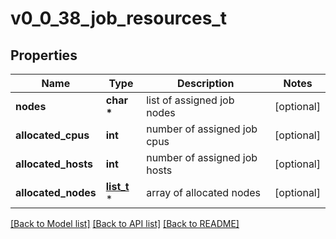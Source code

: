 # v0_0_38_job_resources_t

## Properties
Name | Type | Description | Notes
------------ | ------------- | ------------- | -------------
**nodes** | **char \*** | list of assigned job nodes | [optional] 
**allocated_cpus** | **int** | number of assigned job cpus | [optional] 
**allocated_hosts** | **int** | number of assigned job hosts | [optional] 
**allocated_nodes** | [**list_t**](v0_0_38_node_allocation.md) \* | array of allocated nodes | [optional] 

[[Back to Model list]](../README.md#documentation-for-models) [[Back to API list]](../README.md#documentation-for-api-endpoints) [[Back to README]](../README.md)


